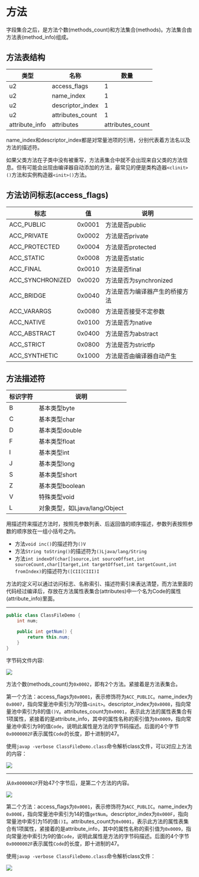 # 方法

字段集合之后，是方法个数(methods_count)和方法集合(methods)。方法集合由方法表(method_info)组成。

## 方法表结构

| 类型         | 名称           | 数量           |
| -------------- | ---------------- | ---------------- |
| u2             | access_flags     | 1                |
| u2             | name_index       | 1                |
| u2             | descriptor_index | 1                |
| u2             | attributes_count | 1                |
| attribute_info | attributes       | attributes_count |

name_index和descriptor_index都是对常量池项的引用，分别代表着方法名以及方法的描述符。

如果父类方法在子类中没有被重写，方法表集合中就不会出现来自父类的方法信息。但有可能会出现由编译器自动添加的方法，最常见的便是类构造器`<clinit>()`方法和实例构造器`<init>()`方法。

## 方法访问标志(access_flags)

| 标志           | 值    | 说明                         |
| ---------------- | ------ | ------------------------------ |
| ACC_PUBLIC       | 0x0001 | 方法是否public             |
| ACC_PRIVATE      | 0x0002 | 方法是否private            |
| ACC_PROTECTED    | 0x0004 | 方法是否protected          |
| ACC_STATIC       | 0x0008 | 方法是否static             |
| ACC_FINAL        | 0x0010 | 方法是否final              |
| ACC_SYNCHRONIZED | 0x0020 | 方法是否为synchronized    |
| ACC_BRIDGE       | 0x0040 | 方法是否为编译器产生的桥接方法 |
| ACC_VARARGS      | 0x0080 | 方法是否接受不定参数 |
| ACC_NATIVE       | 0x0100 | 方法是否为native          |
| ACC_ABSTRACT     | 0x0400 | 方法是否为abstract        |
| ACC_STRICT       | 0x0800 | 方法是否为strictfp        |
| ACC_SYNTHETIC    | 0x1000 | 方法是否由编译器自动产生 |

## 方法描述符

| 标识字符 | 说明                        |
| -------- | ----------------------------- |
| B        | 基本类型byte              |
| C        | 基本类型char              |
| D        | 基本类型double            |
| F        | 基本类型float             |
| I        | 基本类型int               |
| J        | 基本类型long              |
| S        | 基本类型short             |
| Z        | 基本类型boolean           |
| V        | 特殊类型void              |
| L        | 对象类型，如Ljava/lang/Object |

用描述符来描述方法时，按照先参数列表、后返回值的顺序描述，参数列表按照参数的顺序放在一组小括号之内。

- 方法`void inc()`的描述符为`()V`
- 方法`String toString()`的描述符为`()Ljava/lang/String`
- 方法`int indexOf(char[]source,int sourceOffset,int sourceCount,char[]target,int targetOffset,int targetCount,int fromIndex)`的描述符为`([CII[CIII)I`

方法的定义可以通过访问标志、名称索引、描述符索引来表达清楚，而方法里面的代码经过编译后，存放在方法属性表集合(attributes)中一个名为Code的属性(attribute_info)里面。

---

```java
public class ClassFileDemo {
    int num;

    public int getNum() {
        return this.num;
    }
}
```

字节码文件内容:

![](../../img/class_file6.png)

方法个数(methods_count)为`0x0002`，即有2个方法。紧接着是方法表集合。

第一个方法：access_flags为`0x0001`，表示修饰符为`ACC_PUBLIC`。name_index为`0x0007`，指向常量池中索引为7的值`<init>`。descriptor_index为`0x0008`，指向常量池中索引为8的值`()V`。attributes_count为`0x0001`，表示此方法的属性表集合有1项属性，紧接着的是attribute_info，其中的属性名称的索引值为`0x0009`，指向常量池中索引为9的值`Code`，说明此属性是方法的字节码描述。后面的4个字节`0x0000002F`表示属性`Code`的长度，即十进制的47。

使用`javap -verbose ClassFileDemo.class`命令解析class文件，可以对应上方法的内容：

![](../../img/javap5.png)

---

从`0x0000002F`开始47个字节后，是第二个方法的内容。

![](../../img/class_file9.png)

第二个方法：access_flags为`0x0001`，表示修饰符为`ACC_PUBLIC`。name_index为`0x000E`，指向常量池中索引为14的值`getNum`。descriptor_index为`0x000F`，指向常量池中索引为15的值`()I`。attributes_count为`0x0001`，表示此方法的属性表集合有1项属性，紧接着的是attribute_info，其中的属性名称的索引值为`0x0009`，指向常量池中索引为9的值`Code`，说明此属性是方法的字节码描述。后面的4个字节`0x0000002F`表示属性`Code`的长度，即十进制的47。

使用`javap -verbose ClassFileDemo.class`命令解析class文件：

![](../../img/javap8.png)
